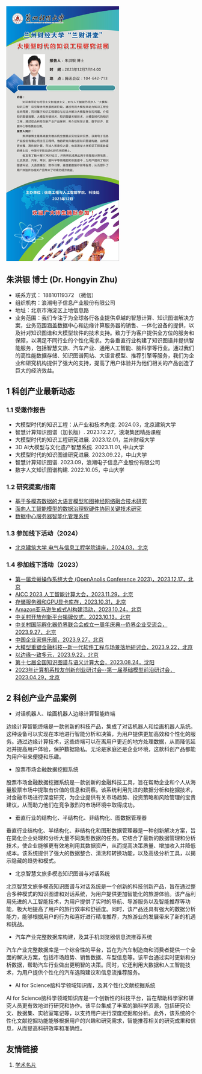 <img src="2023/学术讲堂海报.jpg" width="300" />

## 朱洪银 博士 (Dr. Hongyin Zhu) 

* 联系方式： 18810119372 （微信）
* 组织机构：浪潮电子信息产业股份有限公司
* 地址：北京市海淀区上地信息路
* 业务范围：我们专注于为全球各行各业提供卓越的智慧计算、知识图谱解决方案，业务范围涵盖数据中心和边缘计算服务器的销售、一体化设备的提供，以及针对知识图谱和大模型软件的技术支持。致力于为客户提供全方位的服务和保障，以满足不同行业的个性化需求。为各垂直行业构建了知识图谱并提供智能服务，包括智慧文旅、汽车产业、通用人工智能、脑科学等行业。通过我们的高性能数据存储、知识图谱网站、大语言模型、推荐引擎等服务，我们为企业和研究机构提供了强大的支持，提高了用户体验并为他们相关的产品创造了巨大的经济效益。

## 1 科创产业最新动态
### 1.1 受邀作报告
* 大模型时代的知识工程：从产业和技术角度. 2024.03，北京建筑大学
* 智慧计算知识图谱（加长版）. 2023.12.27，浪潮集团精品课程
* 大模型时代的知识工程研究进展. 2023.12.01，兰州财经大学
* 3D AI大模型与文化遗产智慧系统. 2023.11.01, 中山大学
* 大模型时代的知识图谱研究进展. 2023.09.22，中山大学
* 智慧计算知识图谱. 2023.09，浪潮电子信息产业股份有限公司
* 数字人文知识图谱构建. 2022.10.05，中山大学

### 1.2 研究提案/指南
* [基于多模态数据的大语言模型和图神经网络融合技术研究](2024/doc/2024-02.pdf)
* [面向人工智能模型的数据治理软硬件协同关键技术研究](2024/doc/2023-08.pdf)
* [数据中心服务器智能化管理系统](2024/doc/2022-12.pdf)


### 1.3 参加线下活动（2024）
* [北京建筑大学 电气与信息工程学院讲座，2024.03，北京](pic/2024/01.jpeg)
### 1.4 参加线下活动（2023）
* [第一届龙蜥操作系统大会 (OpenAnolis Conference 2023)，2023.12.17，北京](pic/2023/13.jpeg)
* [AICC 2023 人工智能计算大会，2023.11.29，北京](pic/2023/12.jpg)
* [存储服务器和GPU显卡库存，2023.10.31，北京](pic/2023/11.jpg)
* [Amazon亚马逊生成式AI构建活动，2023.10.24，北京](pic/2023/10.png)
* [中关村开放创新平台揭牌仪式，2023.10.13，北京](pic/2023/20231013.png)
* [中关村国际孵化器侨界联合会成立一周年庆典--侨界企业交流会，2023.9.27，北京](pic/2023/09.jpg)
* [中国企业家俱乐部，2023.9.27，北京](pic/2023/04.jpg)
* [大模型重塑金融科技--新一代软件工程与场景落地研讨会，2023.9.22，北京](pic/2023/03.jpg)
* [以边缘～致多元，2023.9.22，北京](pic/2023/01.jpg)
* [第十七届全国知识图谱与语义计算大会，2023.08.24，沈阳](pic/2023/02.jpg)
* [2023年计算机系校友创新创业研讨会--第一届基础模型前沿研讨会，2023.04.29，北京](pic/2023/08.jpg)

## 2 科创产业产品案例

* 对话机器人、绘画机器人边缘计算智能终端

边缘计算智能终端是一款创新的科技产品，集成了对话机器人和绘画机器人系统。这种设备可以实现在本地进行智能分析和决策，为用户提供更加高效和个性化的服务。通过边缘计算技术，这些终端可以在离用户更近的地方处理数据，从而降低延迟并提高用户体验，保护数据隐私。无论是家庭还是企业环境，这款科创产品都能为用户带来便捷和乐趣。

* 股票市场金融数据挖掘系统

股票市场金融数据挖掘系统是一款创新的金融科技工具，旨在帮助企业和个人从海量股票市场中提取有价值的信息和洞察。该系统利用先进的数据分析和挖掘技术，对金融市场进行深度研究，为企业提供有关市场趋势、投资策略和风险管理的宝贵建议，从而助力他们在竞争激烈的市场环境中取得成功。

* 垂直行业的结构化、半结构化、非结构化、图数据管理器
  
垂直行业结构化、半结构化、非结构化和图形数据管理器是一种创新解决方案，旨在简化企业处理和分析大量不同类型数据的任务。它结合了最新的数据管理和分析技术，使企业能够更有效地利用其数据资产，从而提高决策质量、增加收入并降低成本。该系统提供了强大的数据整合、清洗和转换功能，以及高级分析工具，以揭示隐藏的趋势和模式。

* 北京智慧文旅多模态知识图谱与对话系统
  
北京智慧文旅多模态知识图谱与对话系统是一个创新的科技创新产品，旨在通过整合多种模式的知识图谱和对话系统，为用户提供更加智能化的旅游体验。该产品利用先进的人工智能技术，为用户提供了实时的导航、导游服务以及智能推荐等功能，极大地提高了用户的旅行效率和舒适度。同时，该产品还具有强大的数据分析能力，能够根据用户的行为和喜好进行精准推荐，为旅游业的发展带来了新的机遇和挑战。

* 汽车产业完整数据库构建，及其手机浏览器信息流推荐系统
  
汽车产业完整数据库是一个综合性的平台，旨在为汽车制造商和消费者提供一个全面的解决方案，包括市场趋势、销售数据、车型信息等。该平台通过实时更新和分析数据，帮助汽车行业做出更明智的决策。同时，它还利用大数据和人工智能技术，为用户提供个性化的汽车选购建议和信息流推荐服务。

* AI for Science脑科学领域知识库，及其个性化文献挖掘系统
  
AI for Science脑科学领域知识库是一个创新性的科技平台，旨在帮助科学家和研究人员更有效地进行研究和协作。该平台集成了丰富的脑科学资源，包括研究论文、数据集、实验室笔记等，以支持用户进行深度挖掘和分析。此外，该系统的个性化文献挖掘功能能够根据用户的兴趣和研究需求，智能推荐相关的研究成果和信息，从而提高科研效率和准确性。
  
## 友情链接
1. [学术名片](https://liftkkkk.github.io/)
